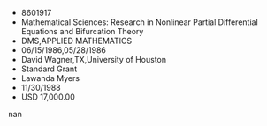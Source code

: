 
* 8601917
* Mathematical Sciences: Research in Nonlinear Partial Differential Equations and Bifurcation Theory
* DMS,APPLIED MATHEMATICS
* 06/15/1986,05/28/1986
* David Wagner,TX,University of Houston
* Standard Grant
* Lawanda Myers
* 11/30/1988
* USD 17,000.00

nan
